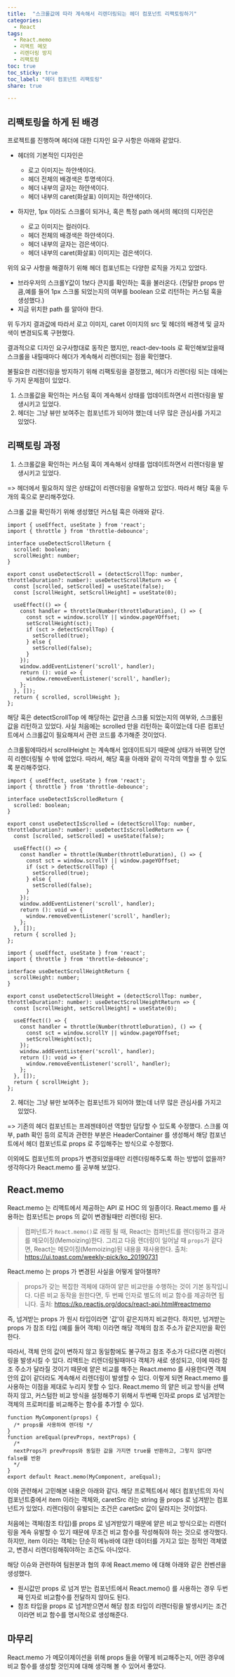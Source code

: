 ```yaml
---
title:  "스크롤값에 따라 계속해서 리렌더링되는 헤더 컴포넌트 리팩토링하기"
categories: 
  - React
tags:
  - React.memo
  - 리액트 메모
  - 리렌더링 방지
  - 리팩토링
toc: true
toc_sticky: true
toc_label: "헤더 컴포넌트 리팩토링"
share: true

---
```



## 리팩토링을 하게 된 배경
프로젝트를 진행하며 헤더에 대한 디자인 요구 사항은 아래와 같았다.
- 헤더의 기본적인 디자인은
	- 로고 이미지는 하얀색이다.
	- 헤더 전체의 배경색은 투명색이다.
	- 헤더 내부의 글자는 하얀색이다.
	- 헤더 내부의 caret(화살표) 이미지는 하얀색이다.
	
- 하지만, 1px 이라도 스크롤이 되거나, 혹은 특정 path 에서의 헤더의 디자인은
	- 로고 이미지는 컬러이다.
	- 헤더 전체의 배경색은 하얀색이다.
	- 헤더 내부의 글자는 검은색이다.
	- 헤더 내부의 caret(화살표) 이미지는 검은색이다.

위의 요구 사항을 해결하기 위해 헤더 컴포넌트는 다양한 로직을 가지고 있었다.
- 브라우저의 스크롤Y값이 1보다 큰지를 확인하는 훅을 불러온다. (전달한 props 만큼,예를 들어 1px 스크롤 되었는지의 여부를 boolean 으로 리턴하는 커스텀 훅을 생성했다.)
- 지금 위치한 path 를 알아야 한다.

위 두가지 결과값에 따라서 로고 이미지, caret 이미지의 src 및 헤더의 배경색 및 글자색이 변경되도록 구현했다.

결과적으로 디자인 요구사항대로 동작은 했지만, react-dev-tools 로 확인해보았을때 스크롤을 내릴때마다 헤더가 계속해서 리렌더되는 점을 확인했다.

불필요한 리렌더링을 방지하기 위해 리팩토링을 결정했고, 헤더가 리렌더링 되는 데에는 두 가지 문제점이 있었다.
1. 스크롤값을 확인하는 커스텀 훅이 계속해서 상태를 업데이트하면서 리렌더링을 발생시키고 있었다.
2. 헤더는 그냥 뷰만 보여주는 컴포넌트가 되어야 했는데 너무 많은 관심사를 가지고 있었다.


## 리팩토링 과정
1. 스크롤값을 확인하는 커스텀 훅이 계속해서 상태를 업데이트하면서 리렌더링을 발생시키고 있었다.

=> 헤더에서 필요하지 않은 상태값이 리렌더링을 유발하고 있었다. 따라서 해당 훅을 두 개의 훅으로 분리해주었다.

스크롤 값을 확인하기 위해 생성했던 커스텀 훅은 아래와 같다.

```
import { useEffect, useState } from 'react';
import { throttle } from 'throttle-debounce';

interface useDetectScrollReturn {
  scrolled: boolean;
  scrollHeight: number;
}

export const useDetectScroll = (detectScrollTop: number, throttleDuration?: number): useDetectScrollReturn => {
  const [scrolled, setScrolled] = useState(false);
  const [scrollHeight, setScrollHeight] = useState(0);

  useEffect(() => {
    const handler = throttle(Number(throttleDuration), () => {
      const sct = window.scrollY || window.pageYOffset;
      setScrollHeight(sct);
      if (sct > detectScrollTop) {
        setScrolled(true);
      } else {
        setScrolled(false);
      }
    });
    window.addEventListener('scroll', handler);
    return (): void => {
      window.removeEventListener('scroll', handler);
    };
  }, []);
  return { scrolled, scrollHeight };
};
```

해당 훅은 detectScrollTop 에 해당하는 값만큼 스크롤 되었는지의 여부와, 스크롤된 값을 리턴하고 있었다.
사실 처음에는 scrolled 만을 리턴하는 훅이었는데 다른 컴포넌트에서 스크롤값이 필요해져서 관련 코드를 추가해준 것이었다.

스크롤됨에따라서 scrollHeight 는 계속해서 업데이트되기 때문에 상태가 바뀌면 당연히 리렌더링될 수 밖에 없었다.
따라서, 해당 훅을 아래와 같이 각각의 역할을 할 수 있도록 분리해주었다.

```
import { useEffect, useState } from 'react';
import { throttle } from 'throttle-debounce';

interface useDetectIsScrolledReturn {
  scrolled: boolean;
}

export const useDetectIsScrolled = (detectScrollTop: number, throttleDuration?: number): useDetectIsScrolledReturn => {
  const [scrolled, setScrolled] = useState(false);

  useEffect(() => {
    const handler = throttle(Number(throttleDuration), () => {
      const sct = window.scrollY || window.pageYOffset;
      if (sct > detectScrollTop) {
        setScrolled(true);
      } else {
        setScrolled(false);
      }
    });
    window.addEventListener('scroll', handler);
    return (): void => {
      window.removeEventListener('scroll', handler);
    };
  }, []);
  return { scrolled };
};
```

```
import { useEffect, useState } from 'react';
import { throttle } from 'throttle-debounce';

interface useDetectScrollHeightReturn {
  scrollHeight: number;
}

export const useDetectScrollHeight = (detectScrollTop: number, throttleDuration?: number): useDetectScrollHeightReturn => {
  const [scrollHeight, setScrollHeight] = useState(0);

  useEffect(() => {
    const handler = throttle(Number(throttleDuration), () => {
      const sct = window.scrollY || window.pageYOffset;
      setScrollHeight(sct);
    });
    window.addEventListener('scroll', handler);
    return (): void => {
      window.removeEventListener('scroll', handler);
    };
  }, []);
  return { scrollHeight };
};
```

2. 헤더는 그냥 뷰만 보여주는 컴포넌트가 되어야 했는데 너무 많은 관심사를 가지고 있었다.

=> 기존의 헤더 컴포넌트는 프레젠테이션 역할만 담당할 수 있도록 수정했다.
스크롤 여부, path 확인 등의 로직과 관련한 부분은 HeaderContainer 를 생성해서 해당 컴포넌트에서 헤더 컴포넌트로 props 로 주입해주는 방식으로 수정했다.

이외에도 컴포넌트의 props가 변경되었을때만 리렌더링해주도록 하는 방법이 없을까? 생각하다가 React.memo 를 공부해 보았다.

## React.memo
React.memo 는 리액트에서 제공하는 API 로 HOC 의 일종이다. 
React.memo 를 사용하는 컴포넌트는 props 의 값이 변경될때만 리렌더링 된다.

> 컴퍼넌트가 `React.memo()`로 래핑 될 때, React는 컴퍼넌트를 렌더링하고 결과를 메모이징(Memoizing)한다. 그리고 다음 렌더링이 일어날 때 `props`가 같다면, React는 메모이징(Memoizing)된 내용을 재사용한다.
> 출처: https://ui.toast.com/weekly-pick/ko_20190731

React.memo 는 props 가 변경된 사실을 어떻게 알아챌까?

> props가 갖는 복잡한 객체에 대하여 얕은 비교만을 수행하는 것이 기본 동작입니다. 다른 비교 동작을 원한다면, 두 번째 인자로 별도의 비교 함수를 제공하면 됩니다.
> 출처: https://ko.reactjs.org/docs/react-api.html#reactmemo

즉, 넘겨받는 props 가 원시 타입이라면 '값'이 같은지까지 비교한다. 하지만, 넘겨받는 props 가 참조 타입 (예를 들어 객체) 이라면 해당 객체의 참조 주소가 같은지만을 확인한다.

따라서, 객체 안의 값이 변하지 않고 동일함에도 불구하고 참조 주소가 다르다면 리렌더링을 발생시킬 수 있다.
리액트는 리렌더링될때마다 객체가 새로 생성되고, 이에 따라 참조 주소가 달라질 것이기 때문에 얕은 비교를 해주는 React.memo 를 사용한다면 객체 안의 값이 같더라도 계속해서 리렌더링이 발생할 수 있다.
이렇게 되면 React.memo 를 사용하는 이점을 제대로 누리지 못할 수 있다.
React.memo 의 얕은 비교 방식을 선택하지 않고, 커스텀한 비교 방식을 설정해주기 위해서 두번째 인자로 props 로 넘겨받는 객체의 프로퍼티를 비교해주는 함수를 추가할 수 있다.

```
function MyComponent(props) {
  /* props를 사용하여 렌더링 */
}
function areEqual(prevProps, nextProps) {
  /*
  nextProps가 prevProps와 동일한 값을 가지면 true를 반환하고, 그렇지 않다면 false를 반환
  */
}
export default React.memo(MyComponent, areEqual);
```

이와 관련해서 고민해본 내용은 아래와 같다.
해당 프로젝트에서 헤더 컴포넌트의 자식 컴포넌트중에서 item 이라는 객체와, caretSrc 라는 string 을 props 로 넘겨받는 컴포넌트가 있었다.
리렌더링이 유발되는 조건은 caretSrc 값이 달라지는 것이었다.

처음에는 객체(참조 타입)를 props 로 넘겨받았기 때문에 얕은 비교 방식으로는 리렌더링을 계속 유발할 수 있기 때문에 무조건 비교 함수를 작성해줘야 하는 것으로 생각했다.
하지만, item 이라는 객체는 단순히 메뉴바에 대한 데이터를 가지고 있는 정적인 객체였고, 변경시 리렌더링해줘야하는 조건도 아니었다.

해당 이슈와 관련하여 팀원분과 협의 후에 React.memo 에 대해 아래와 같은 컨벤션을 생성했다.
-   원시값만 props 로 넘겨 받는 컴포넌트에서 React.memo() 를 사용하는 경우 두번째 인자로 비교함수를 전달하지 않아도 된다.
-   참조 타입을 props 로 넘겨받으면서 해당 참조 타입이 리렌더링을 발생시키는 조건이라면 비교 함수를 명시적으로 생성해준다.


## 마무리
React.memo 가 메모이제이션을 위해 props 들을 어떻게 비교해주는지, 어떤 경우에 비교 함수를 생성할 것인지에 대해 생각해 볼 수 있어서 좋았다.